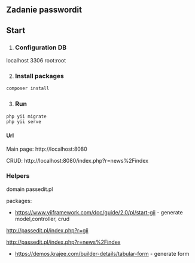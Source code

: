 
## Zadanie passwordit



## Start

1. ### Configuration DB

localhost 3306 
root:root

2. ### Install packages

```bash
composer install
```
3. ### Run

```bash
php yii migrate
php yii serve
```

#### Url
Main page: http://localhost:8080

CRUD: http://localhost:8080/index.php?r=news%2Findex


### Helpers

domain passedit.pl

packages:

* https://www.yiiframework.com/doc/guide/2.0/pl/start-gii - generate model,controller, crud

http://passedit.pl/index.php?r=gii

http://passedit.pl/index.php?r=news%2Findex

* https://demos.krajee.com/builder-details/tabular-form - generate form
